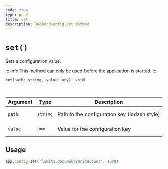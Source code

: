 ```yaml
---
code: true
type: page
title: set
description: BackendConfig.set method
---
```


# `set()`

<SinceBadge version="2.8.0" />

Sets a configuration value.

::: info
This method can only be used before the application is started.
:::

```ts
set(path: string, value: any): void
```

<br/>

| Argument | Type                  | Description                   |
|----------|-----------------------|-------------------------------|
| `path` | <pre>string</pre> | Path to the configuration key (lodash style) |
| `value` | <pre>any</pre> | Value for the configuration key |

## Usage

```js
app.config.set('limits.documentsWriteCount', 1000)
```
